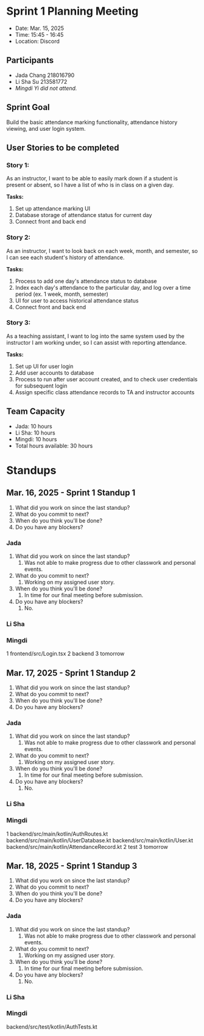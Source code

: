 # Sprint 1 Planning Meeting
- Date: Mar. 15, 2025
- Time: 15:45 - 16:45
- Location: Discord

## Participants
- Jada Chang 218016790  
- Li Sha Su 213581772
- *Mingdi Yi did not attend.*

## Sprint Goal
Build the basic attendance marking functionality, attendance history viewing, and user login system.

## User Stories to be completed
### Story 1:
As an instructor, I want to be able to easily mark down if a student is present or absent, so I have a list of who is in class on a given day.

**Tasks:**
1. Set up attendance marking UI
2. Database storage of attendance status for current day
3. Connect front and back end

### Story 2:
As an instructor, I want to look back on each week, month, and semester, so I can see each student's history of attendance.  

**Tasks:**
1. Process to add one day's attendance status to database
2. Index each day's attendance to the particular day, and log over a time period (ex. 1 week, month, semester)
3. UI for user to access historical attendance status
4. Connect front and back end

### Story 3:
As a teaching assistant, I want to log into the same system used by the instructor I am working under, so I can assist with reporting attendance.

**Tasks:**
1. Set up UI for user login
2. Add user accounts to database
3. Process to run after user account created, and to check user credentials for subsequent login
4. Assign specific class attendance records to TA and instructor accounts

## Team Capacity
- Jada: 10 hours
- Li Sha: 10 hours
- Mingdi: 10 hours
- Total hours available: 30 hours

# Standups
## Mar. 16, 2025 - Sprint 1 Standup 1
1. What did you work on since the last standup?
2. What do you commit to next?
3. When do you think you'll be done?
4. Do you have any blockers?

### Jada
1. What did you work on since the last standup? 
   1. Was not able to make progress due to other classwork and personal events.
2. What do you commit to next? 
   1. Working on my assigned user story.
3. When do you think you'll be done?
   1. In time for our final meeting before submission.
4. Do you have any blockers?
   1. No.
### Li Sha

### Mingdi
1 frontend/src/Login.tsx
2 backend
3 tomorrow
## Mar. 17, 2025 - Sprint 1 Standup 2
1. What did you work on since the last standup?
2. What do you commit to next?
3. When do you think you'll be done?
4. Do you have any blockers?

### Jada
1. What did you work on since the last standup?
    1. Was not able to make progress due to other classwork and personal events.
2. What do you commit to next?
    1. Working on my assigned user story.
3. When do you think you'll be done?
    1. In time for our final meeting before submission.
4. Do you have any blockers?
    1. No.

### Li Sha

### Mingdi
1
backend/src/main/kotlin/AuthRoutes.kt
backend/src/main/kotlin/UserDatabase.kt
backend/src/main/kotlin/User.kt
backend/src/main/kotlin/AttendanceRecord.kt
2
test
3
tomorrow
## Mar. 18, 2025 - Sprint 1 Standup 3
1. What did you work on since the last standup?
2. What do you commit to next?
3. When do you think you'll be done?
4. Do you have any blockers?

### Jada
1. What did you work on since the last standup?
    1. Was not able to make progress due to other classwork and personal events.
2. What do you commit to next?
    1. Working on my assigned user story.
3. When do you think you'll be done?
    1. In time for our final meeting before submission.
4. Do you have any blockers?
    1. No.

### Li Sha

### Mingdi
backend/src/test/kotlin/AuthTests.kt
